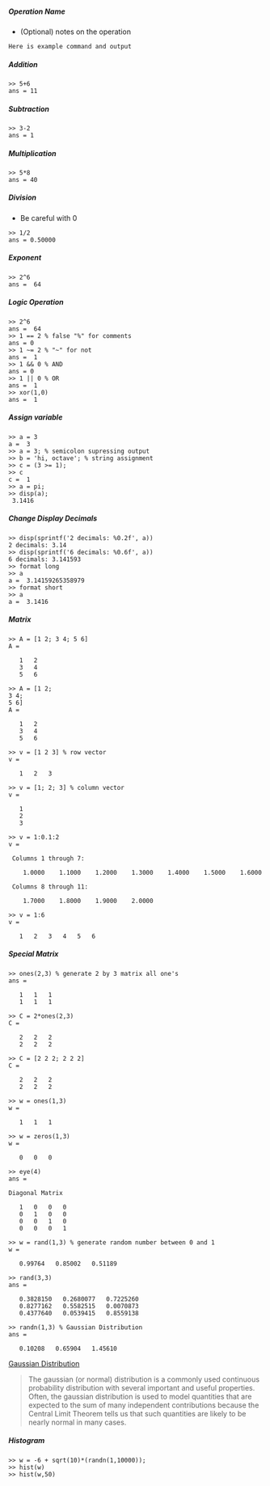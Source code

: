 ##### Operation Name
- (Optional) notes on the operation
```
Here is example command and output
```

##### Addition
```
>> 5+6  
ans = 11
```

##### Subtraction
```
>> 3-2  
ans = 1
```

##### Multiplication
```
>> 5*8  
ans = 40
```

##### Division
- Be careful with 0
```
>> 1/2  
ans = 0.50000
```

##### Exponent
```
>> 2^6  
ans =  64
```

##### Logic Operation
```
>> 2^6  
ans =  64  
>> 1 == 2 % false "%" for comments  
ans = 0  
>> 1 ~= 2 % "~" for not  
ans =  1  
>> 1 && 0 % AND  
ans = 0  
>> 1 || 0 % OR  
ans =  1  
>> xor(1,0)  
ans =  1
```

##### Assign variable
```
>> a = 3  
a =  3  
>> a = 3; % semicolon supressing output  
>> b = 'hi, octave'; % string assignment  
>> c = (3 >= 1);  
>> c  
c =  1  
>> a = pi;  
>> disp(a);  
 3.1416
```

##### Change Display Decimals
```
>> disp(sprintf('2 decimals: %0.2f', a))  
2 decimals: 3.14  
>> disp(sprintf('6 decimals: %0.6f', a))  
6 decimals: 3.141593  
>> format long  
>> a  
a =  3.14159265358979  
>> format short  
>> a  
a =  3.1416
```

##### Matrix
```
>> A = [1 2; 3 4; 5 6]  
A =  

   1   2  
   3   4  
   5   6

>> A = [1 2;
3 4;
5 6]
A =

   1   2
   3   4
   5   6

>> v = [1 2 3] % row vector
v =

   1   2   3

>> v = [1; 2; 3] % column vector
v =

   1
   2
   3

>> v = 1:0.1:2
v =

 Columns 1 through 7:

    1.0000    1.1000    1.2000    1.3000    1.4000    1.5000    1.6000

 Columns 8 through 11:

    1.7000    1.8000    1.9000    2.0000

>> v = 1:6
v =

   1   2   3   4   5   6
```

##### Special Matrix
```
>> ones(2,3) % generate 2 by 3 matrix all one's
ans =

   1   1   1
   1   1   1

>> C = 2*ones(2,3)
C =

   2   2   2
   2   2   2

>> C = [2 2 2; 2 2 2]
C =

   2   2   2
   2   2   2

>> w = ones(1,3)
w =

   1   1   1

>> w = zeros(1,3)
w =

   0   0   0
   
>> eye(4)
ans =

Diagonal Matrix

   1   0   0   0
   0   1   0   0
   0   0   1   0
   0   0   0   1

>> w = rand(1,3) % generate random number between 0 and 1
w =

   0.99764   0.85002   0.51189

>> rand(3,3)
ans =

   0.3828150   0.2680077   0.7225260
   0.8277162   0.5582515   0.0070873
   0.4377640   0.0539415   0.8559138

>> randn(1,3) % Gaussian Distribution
ans =

   0.10208   0.65904   1.45610
```


[Gaussian Distribution](https://en.wikipedia.org/wiki/Normal_distribution)  
> The gaussian (or normal) distribution is a commonly used continuous probability distribution with several important and useful properties. Often, the gaussian distribution is used to model quantities that are expected to the sum of many independent contributions because the Central Limit Theorem tells us that such quantities are likely to be nearly normal in many cases.

##### Histogram
```
>> w = -6 + sqrt(10)*(randn(1,10000));
>> hist(w)
>> hist(w,50)
```